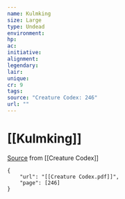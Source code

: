 ```yaml
---
name: Kulmking
size: Large
type: Undead
environment: 
hp: 
ac: 
initiative: 
alignment: 
legendary: 
lair: 
unique: 
cr: 9
tags: 
source: "Creature Codex: 246"
url: ""
---
```

# [[Kulmking]]

[Source](zotero://open-pdf/library/items/NTNKJRHG?page=246) from [[Creature Codex]]

```pdf
{
	"url": "[[Creature Codex.pdf]]",
	"page": [246]
}
```


